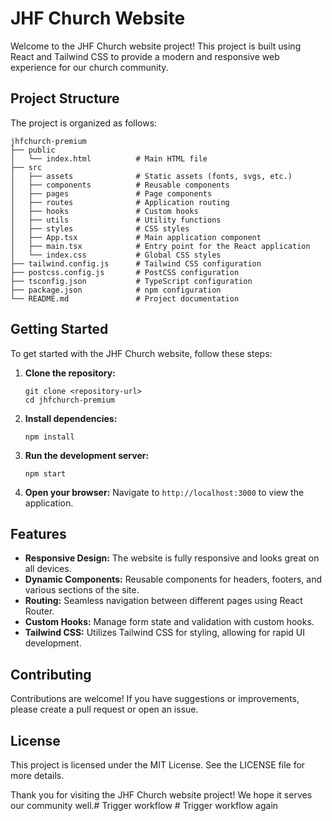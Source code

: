 # JHF Church Website

Welcome to the JHF Church website project! This project is built using React and Tailwind CSS to provide a modern and responsive web experience for our church community.

## Project Structure

The project is organized as follows:

```
jhfchurch-premium
├── public
│   └── index.html          # Main HTML file
├── src
│   ├── assets              # Static assets (fonts, svgs, etc.)
│   ├── components          # Reusable components
│   ├── pages               # Page components
│   ├── routes              # Application routing
│   ├── hooks               # Custom hooks
│   ├── utils               # Utility functions
│   ├── styles              # CSS styles
│   ├── App.tsx             # Main application component
│   ├── main.tsx            # Entry point for the React application
│   └── index.css           # Global CSS styles
├── tailwind.config.js      # Tailwind CSS configuration
├── postcss.config.js       # PostCSS configuration
├── tsconfig.json           # TypeScript configuration
├── package.json            # npm configuration
└── README.md               # Project documentation
```

## Getting Started

To get started with the JHF Church website, follow these steps:

1. **Clone the repository:**
   ```
   git clone <repository-url>
   cd jhfchurch-premium
   ```

2. **Install dependencies:**
   ```
   npm install
   ```

3. **Run the development server:**
   ```
   npm start
   ```

4. **Open your browser:**
   Navigate to `http://localhost:3000` to view the application.

## Features

- **Responsive Design:** The website is fully responsive and looks great on all devices.
- **Dynamic Components:** Reusable components for headers, footers, and various sections of the site.
- **Routing:** Seamless navigation between different pages using React Router.
- **Custom Hooks:** Manage form state and validation with custom hooks.
- **Tailwind CSS:** Utilizes Tailwind CSS for styling, allowing for rapid UI development.

## Contributing

Contributions are welcome! If you have suggestions or improvements, please create a pull request or open an issue.

## License

This project is licensed under the MIT License. See the LICENSE file for more details.

Thank you for visiting the JHF Church website project! We hope it serves our community well.#   T r i g g e r   w o r k f l o w  
 #   T r i g g e r   w o r k f l o w   a g a i n  
 